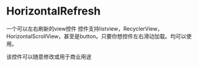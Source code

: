 # HorizontalRefresh
一个可以左右刷新的view控件
控件支持listview，RecyclerView，HorizontalScrollView，甚至是button。只要你想控件左右滑动加载。均可以使用。

该控件可以随意修改或用于商业用途
